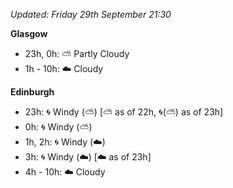 *Updated: Friday 29th September 21:30*

**Glasgow**

* 23h, 0h: :partly_sunny: Partly Cloudy
* 1h - 10h: :cloud: Cloudy

**Edinburgh**

* 23h: :cyclone: Windy (:partly_sunny:) [:partly_sunny: as of 22h, :cyclone:(:partly_sunny:) as of 23h]
* 0h: :cyclone: Windy (:partly_sunny:)
* 1h, 2h: :cyclone: Windy (:cloud:)
* 3h: :cyclone: Windy (:cloud:) [:cloud: as of 23h]
* 4h - 10h: :cloud: Cloudy
